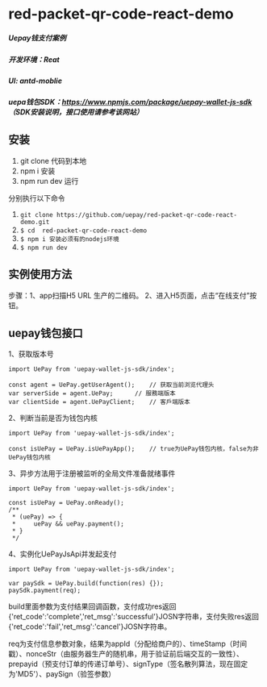 # red-packet-qr-code-react-demo
##### Uepay钱支付案例
##### 开发环境：Reat
##### UI: antd-moblie
##### uepa钱包SDK：https://www.npmjs.com/package/uepay-wallet-js-sdk （SDK安装说明，接口使用请参考该网站）

## 安装
1. git clone 代码到本地
2. npm i 安装
3. npm run dev 运行

分别执行以下命令
1. `git clone https://github.com/uepay/red-packet-qr-code-react-demo.git`
1. `$ cd  red-packet-qr-code-react-demo`
1. `$ npm i 安装必须有的nodejs环境`
1. `$ npm run dev`

## 实例使用方法
步骤：1、app扫描H5 URL 生产的二维码。
2、进入H5页面，点击“在线支付”按钮。

## uepay钱包接口
1、获取版本号
```
import UePay from 'uepay-wallet-js-sdk/index';
 
const agent = UePay.getUserAgent();    // 获取当前浏览代理头
var serverSide = agent.UePay;      // 服務端版本
var clientSide = agent.UePayClient;    // 客戶端版本
```

2、判断当前是否为钱包内核
```
import UePay from 'uepay-wallet-js-sdk/index';
 
const isUePay = UePay.isUePayApp();    // true为UePay钱包内核，false为非UePay钱包内核
```

3、异步方法用于注册被监听的全局文件准备就绪事件
```
import UePay from 'uepay-wallet-js-sdk/index';
 
const isUePay = UePay.onReady();
/**
 * (uePay) => {
 *     uePay && uePay.payment();
 * }
 */
 ```
 
 4、实例化UePayJsApi并发起支付
 ```
 import UePay from 'uepay-wallet-js-sdk/index';
 
var paySdk = UePay.build(function(res) {});
paySdk.payment(req);
```
build里面参数为支付结果回调函数，支付成功res返回{'ret_code':'complete','ret_msg':'successful'}JOSN字符串，支付失败res返回{'ret_code':'fail','ret_msg':'cancel'}JOSN字符串。

req为支付信息参数对象，结果为appId（分配给商户的）、timeStamp（时间戳）、nonceStr（由服务器生产的随机串，用于验证前后端交互的一致性）、prepayid（预支付订单的传递订单号）、signType（签名散列算法，现在固定为'MD5'）、paySign（验签参数）

 
